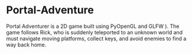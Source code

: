 # Portal-Adventure
Portal Adventurer is a 2D game built using PyOpenGL and GLFW ). The game follows Rick, who is suddenly teleported to an unknown world and must navigate moving platforms, collect keys, and avoid enemies to find a way back home.
